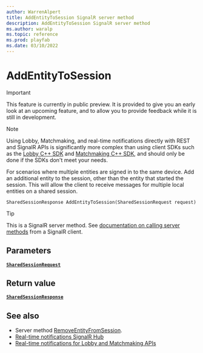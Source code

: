 ```yaml
---
author: WarrenAlpert
title: AddEntityToSession SignalR server method
description: AddEntityToSession SignalR server method
ms.author: waralp
ms.topic: reference
ms.prod: playfab
ms.date: 03/10/2022
---
```


# AddEntityToSession

> [!IMPORTANT]
> This feature is currently in public preview. It is provided to give you an
> early look at an upcoming feature, and to allow you to provide feedback while
> it is still in development.

> [!NOTE]
> Using Lobby, Matchmaking, and real-time notifications directly with REST and
> SignalR APIs is significantly more complex than using client SDKs such as the
> [Lobby C++
> SDK](../../multiplayer/lobby/playfabmultiplayerreference-cpp/pflobby/pflobby_members.md)
> and [Matchmaking C++
> SDK](../../multiplayer/lobby/playfabmultiplayerreference-cpp/pfmatchmaking/pfmatchmaking_members.md),
> and should only be done if the SDKs don't meet your needs.

For scenarios where multiple entities are signed in to the same device. Add an
additional entity to the session, other than the entity that started the
session. This will allow the client to receive messages for multiple local
entities on a shared session.

```text
SharedSessionResponse AddEntityToSession(SharedSessionRequest request)
```

> [!TIP]
> This is a SignalR server method. See [documentation on calling server
> methods](https://docs.microsoft.com/aspnet/core/signalr/dotnet-client#call-hub-methods-from-client)
> from a SignalR client.

## Parameters

[**`SharedSessionRequest`**](../types/shared-session-request.md)

## Return value

[**`SharedSessionResponse`**](../types/shared-session-response.md)

## See also

- Server method [RemoveEntityFromSession](remove-entity-from-session.md).
- [Real-time notifications SignalR Hub](../signalr-hub.md)
- [Real-time notifications for Lobby and Matchmaking APIs](../overview.md)
